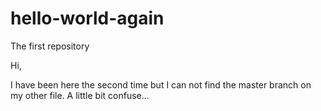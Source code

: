 # hello-world-again
The first repository

Hi,

I have been here the second time but I can not find the master branch on my other file. A little bit confuse...
